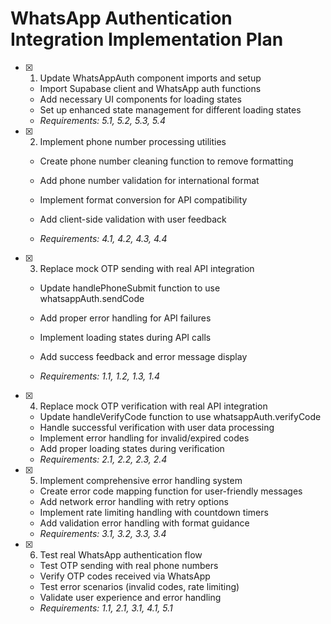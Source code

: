 # WhatsApp Authentication Integration Implementation Plan

- [x] 1. Update WhatsAppAuth component imports and setup


  - Import Supabase client and WhatsApp auth functions
  - Add necessary UI components for loading states
  - Set up enhanced state management for different loading states
  - _Requirements: 5.1, 5.2, 5.3, 5.4_



- [x] 2. Implement phone number processing utilities





  - Create phone number cleaning function to remove formatting
  - Add phone number validation for international format
  - Implement format conversion for API compatibility
  - Add client-side validation with user feedback


  - _Requirements: 4.1, 4.2, 4.3, 4.4_

- [x] 3. Replace mock OTP sending with real API integration




  - Update handlePhoneSubmit function to use whatsappAuth.sendCode
  - Add proper error handling for API failures


  - Implement loading states during API calls
  - Add success feedback and error message display
  - _Requirements: 1.1, 1.2, 1.3, 1.4_

- [x] 4. Replace mock OTP verification with real API integration

  - Update handleVerifyCode function to use whatsappAuth.verifyCode
  - Handle successful verification with user data processing
  - Implement error handling for invalid/expired codes
  - Add proper loading states during verification
  - _Requirements: 2.1, 2.2, 2.3, 2.4_




- [x] 5. Implement comprehensive error handling system


  - Create error code mapping function for user-friendly messages
  - Add network error handling with retry options
  - Implement rate limiting handling with countdown timers
  - Add validation error handling with format guidance
  - _Requirements: 3.1, 3.2, 3.3, 3.4_

- [x] 6. Test real WhatsApp authentication flow



  - Test OTP sending with real phone numbers
  - Verify OTP codes received via WhatsApp
  - Test error scenarios (invalid codes, rate limiting)
  - Validate user experience and error handling
  - _Requirements: 1.1, 2.1, 3.1, 4.1, 5.1_